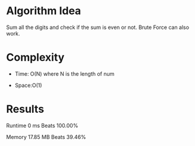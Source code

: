 # Algorithm Idea

Sum all the digits and check if the sum is even or not. Brute Force can also work.

# Complexity

- Time: O(N) where N is the length of num

- Space:O(1)

# Results

Runtime
0
ms
Beats
100.00%

Memory
17.85
MB
Beats
39.46%